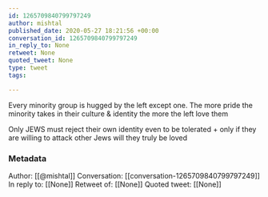 ```yaml
---
id: 1265709840799797249
author: mishtal
published_date: 2020-05-27 18:21:56 +00:00
conversation_id: 1265709840799797249
in_reply_to: None
retweet: None
quoted_tweet: None
type: tweet
tags:

---
```


Every minority group is hugged by the left except one. The more pride the minority takes in their culture &amp; identity the more the left love them

Only JEWS must reject their own identity even to be tolerated + only if they are willing to attack other Jews will they truly be loved

### Metadata

Author: [[@mishtal]]
Conversation: [[conversation-1265709840799797249]]
In reply to: [[None]]
Retweet of: [[None]]
Quoted tweet: [[None]]
